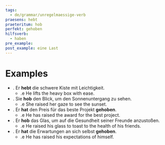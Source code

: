 ```yaml
---
tags:
  - de/grammar/unregelmaessige-verb
praesens: hebt
praeteritum: hob
perfekt: gehoben
hilfsverb:
  - haben
pre_example: 
post_example: eine Last
---
```


# Examples
- . Er **hebt** die schwere Kiste mit Leichtigkeit.
	- .e He lifts the heavy box with ease.
- . Sie **hob** den Blick, um den Sonnenuntergang zu sehen.
	- .e She raised her gaze to see the sunset.
- . Er **hat** den Preis für das beste Projekt **gehoben**.
	- .e He has raised the award for the best project.
- . Er **hob** das Glas, um auf die Gesundheit seiner Freunde anzustoßen.
	- .e He raised his glass to toast to the health of his friends.
- . Er **hat** die Erwartungen an sich selbst **gehoben**.
	- .e He has raised his expectations of himself.
